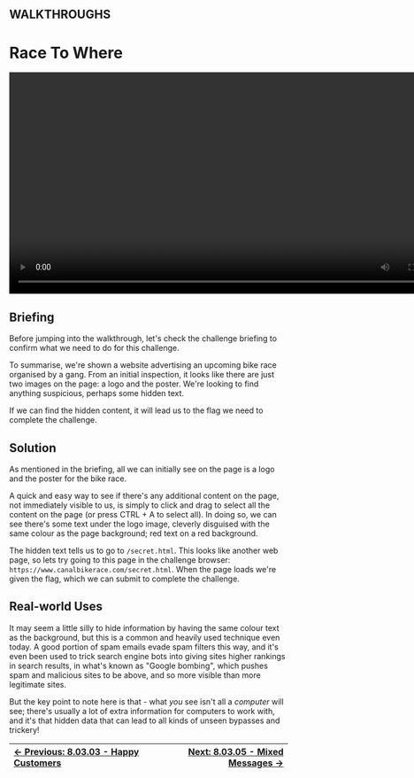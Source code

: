 ## WALKTHROUGHS

# Race To Where

<div align="center">
  <video src="https://github.com/alphyos/CyberStart-2023/assets/116646389/c3704f8b-d76e-475e-9d63-d242c56f2edf"width="800" />
</div>

## Briefing

Before jumping into the walkthrough, let's check the challenge briefing to confirm what we need to do for this challenge.

To summarise, we're shown a website advertising an upcoming bike race
 organised by a gang. From an initial inspection, it looks like there
are just two images on the page: a logo and the poster. We're looking to
 find anything suspicious, perhaps some hidden text.

If we can find the hidden content, it will lead us to the flag we need to complete the challenge.

## Solution

As mentioned in the briefing, all we can initially see on the page is a logo and the poster for the bike race.

A quick and easy way to see if there's any additional content on the
page, not immediately visible to us, is simply to click and drag to
select all the content on the page (or press CTRL + A to select all). In
 doing so, we can see there's some text under the logo image, cleverly
disguised with the same colour as the page background; red text on a red
 background.

The hidden text tells us to go to `/secret.html`. This looks like another web page, so lets try going to this page in the challenge browser: `https://www.canalbikerace.com/secret.html`. When the page loads we're given the flag, which we can submit to complete the challenge.

## Real-world Uses

It may seem a little silly to hide information by having the same
colour text as the background, but this is a common and heavily used
technique even today. A good portion of spam emails evade spam filters
this way, and it's even been used to trick search engine bots into
giving sites higher rankings in search results, in what's known as
"Google bombing", which pushes spam and malicious sites to be above, and
 so more visible than more legitimate sites.

But the key point to note here is that - what *you* see isn't all a *computer*
 will see; there's usually a lot of extra information for computers to
work with, and it's that hidden data that can lead to all kinds of
unseen bypasses and trickery!

<div align="center">

[← Previous: 8.03.03 - Happy Customers](HappyCustomers8.3.3.md) | [Next: 8.03.05 - Mixed Messages →](MixedMessages8.3.5.md)
:-|-:
